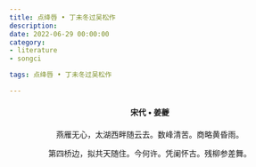 ```yaml
---
title: 点绛唇 • 丁未冬过吴松作
description:
date: 2022-06-29 00:00:00
category:
- literature
- songci

tags: 点绛唇 • 丁未冬过吴松作

---
```


<div id="poem-author">
    宋代 • 姜夔
</div>
<div id="poem-body">
<p class="poem-paragraph">燕雁无心，太湖西畔随云去。数峰清苦。商略黄昏雨。</p>
<p class="poem-paragraph">第四桥边，拟共天随住。今何许。凭阑怀古。残柳参差舞。</p>

</div>

<style>

#poem-author {
    width: 100%;
    text-align: center;
    margin: 20px 0;
    font-weight: bold;
}
#poem-body {
    width: 100%;
    text-align: center;
}
.poem-paragraph {
    font-family: "仿宋"
}

</style>